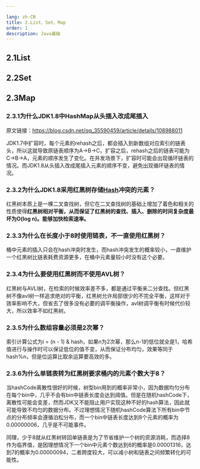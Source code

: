 ```yaml
---

lang: zh-CN
title: 2.List、Set、Map
order: 1
description: Java基础
---
```




## 2.1List







## 2.2Set









## 2.3Map





### 2.3.1为什么JDK1.8中HashMap从头插入改成尾插入

原文链接：https://blog.csdn.net/qq_35590459/article/details/108988011

JDK1.7中扩容时，每个元素的rehash之后，都会插入到新数组对应索引的链表头，所以这就导致原链表顺序为A->B->C，扩容之后，rehash之后的链表可能为C->B->A，元素的顺序发生了变化。在并发场景下，扩容时可能会出现循环链表的情况。而JDK1.8从头插入改成尾插入元素的顺序不变，避免出现循环链表的情况。

### 2.3.2为什么JDK1.8采用红黑树存储[Hash](https://so.csdn.net/so/search?q=Hash&spm=1001.2101.3001.7020)冲突的元素？

红黑树本质上是一棵二叉查找树，但它在二叉查找树的基础上增加了着色和相关的性质使得**红黑树相对平衡，从而保证了红黑树的查找、插入、删除的时间复杂度最坏为O(log n)。能够加快检索速率。**



### 2.3.3为什么在长度小于8时使用链表，不一直使用红黑树？

桶中元素的插入只会在hash冲突时发生，而hash冲突发生的概率较小，一直维护一个红黑树比链表耗费资源更多，在桶中元素量较小时没有这个必要。



### 2.3.4为什么要使用红黑树而不使用AVL树？

红黑树与AVLl树，在检索的时候效率差不多，都是通过平衡来二分查找。但红黑树不像avl树一样追求绝对的平衡，红黑树允许局部很少的不完全平衡，这样对于效率影响不大，但省去了很多没有必要的调平衡操作，avl树调平衡有时候代价较大，所以效率不如红黑树。



### 2.3.5为什么数组容量必须是2次幂？

索引计算公式为i = (n - 1) & hash，如果n为2次幂，那么n-1的低位就全是1，哈希值进行与操作时可以保证低位的值不变，从而保证分布均匀，效果等同于hash%n，但是位运算比取余运算要高效的多。



### 2.3.6为什么单链表转为红黑树要求桶内的元素个数大于8？

当hashCode离散性很好的时候，树型bin用到的概率非常小，因为数据均匀分布在每个bin中，几乎不会有bin中链表长度会达到阈值。但是在随机hashCode下，离散性可能会变差，然而JDK又不能阻止用户实现这种不好的hash算法，因此就可能导致不均匀的数据分布。不过理想情况下随机hashCode算法下所有bin中节点的分布频率会遵循泊松分布，而一个bin中链表长度达到8个元素的概率为0.00000006，几乎是不可能事件。

同理，少于8就从红黑树转回单链表是为了节省维护一个树的资源消耗，而选择8作为临界值，是因理想情况下一个bin中元素个数达到6的概率是0.00001316，达到7的概率为0.00000094，二者跨度较大，可以减小树和链表之间频繁转化的可能性。